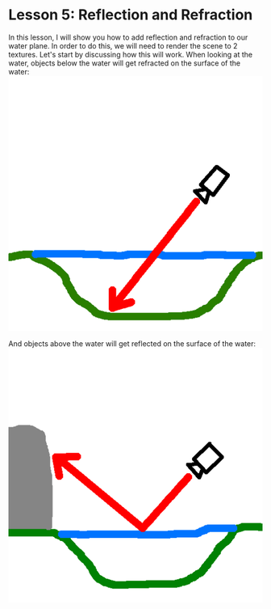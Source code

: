 # Lesson 5: Reflection and Refraction

In this lesson, I will show you how to add reflection and refraction to our water plane. In order to do this, we will need to render the scene to 2 textures. Let's start by discussing how this will work. When looking at the water, objects below the water will get refracted on the surface of the water:  
![refraction diagram](https://github.com/Cybermals/panda3d-shader-tutorials/blob/main/terrain/05-reflection_and_refraction/diagrams/01-refraction.png?raw=true)

And objects above the water will get reflected on the surface of the water:  
![reflection diagram](https://github.com/Cybermals/panda3d-shader-tutorials/blob/main/terrain/05-reflection_and_refraction/diagrams/02-reflection.png?raw=true)
